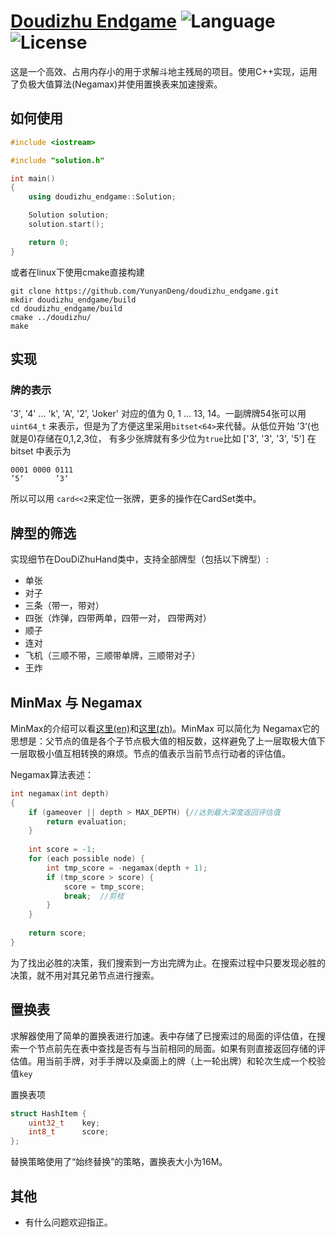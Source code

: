 # [Doudizhu Endgame](https://github.com/YunyanDeng/doudizhu_endgame) ![Language](https://img.shields.io/badge/Language-C%2B%2B11-ff69b4.svg) ![License](https://img.shields.io/badge/license-GPL--3.0-blue.svg)

这是一个高效、占用内存小的用于求解斗地主残局的项目。使用C++实现，运用了负极大值算法(Negamax)并使用置换表来加速搜索。

## 如何使用

```C++
#include <iostream>

#include "solution.h"

int main()
{
    using doudizhu_endgame::Solution;

    Solution solution;
    solution.start();

    return 0;
}
```

或者在linux下使用cmake直接构建

```
git clone https://github.com/YunyanDeng/doudizhu_endgame.git
mkdir doudizhu_endgame/build
cd doudizhu_endgame/build
cmake ../doudizhu/
make
```

## 实现

### 牌的表示

'3', '4' ... 'k', 'A', '2', 'Joker' 对应的值为 0, 1 ... 13, 14。一副牌牌54张可以用`uint64_t` 来表示，但是为了方便这里采用`bitset<64>`来代替。从低位开始 ’3‘(也就是0)存储在0,1,2,3位， 有多少张牌就有多少位为`true`比如 ['3', '3', '3', '5'] 在 bitset 中表示为

```
0001 0000 0111
’5‘       ’3‘
```

所以可以用 `card<<2`来定位一张牌，更多的操作在CardSet类中。

## 牌型的筛选

实现细节在DouDiZhuHand类中，支持全部牌型（包括以下牌型）:

+ 单张
+ 对子
+ 三条（带一，带对）
+ 四张（炸弹，四带两单，四带一对， 四带两对）
+ 顺子
+ 连对
+ 飞机（三顺不带，三顺带单牌，三顺带对子）
+ 王炸

## MinMax 与 Negamax

MinMax的介绍可以看[这里(en)](https://en.wikipedia.org/wiki/Minimax)和[这里(zh)](http://www.tup.tsinghua.edu.cn/upload/books/yz/035081-01.pdf)。MinMax 可以简化为 Negamax它的思想是：父节点的值是各个子节点极大值的相反数，这样避免了上一层取极大值下一层取极小值互相转换的麻烦。节点的值表示当前节点行动者的评估值。

Negamax算法表述：

```c++
int negamax(int depth)
{
    if (gameover || depth > MAX_DEPTH) {//达到最大深度返回评估值
        return evaluation;
    }
    
    int score = -1;
    for (each possible node) {
        int tmp_score = -negamax(depth + 1);
        if (tmp_score > score) {
            score = tmp_score;
            break;	//剪枝
        }
    }
    
    return score;
}
```

为了找出必胜的决策，我们搜索到一方出完牌为止。在搜索过程中只要发现必胜的决策，就不用对其兄弟节点进行搜索。

## 置换表

求解器使用了简单的置换表进行加速。表中存储了已搜索过的局面的评估值，在搜索一个节点前先在表中查找是否有与当前相同的局面。如果有则直接返回存储的评估值。用当前手牌，对手手牌以及桌面上的牌（上一轮出牌）和轮次生成一个校验值`key`

置换表项
```c++
struct HashItem {
    uint32_t    key;
    int8_t      score;
};
```
替换策略使用了“始终替换”的策略，置换表大小为16M。

## 其他

+ 有什么问题欢迎指正。

